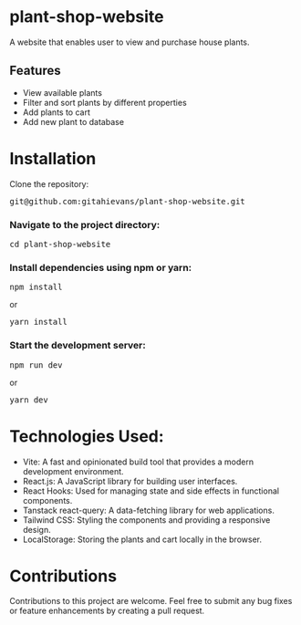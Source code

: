 # plant-shop-website
A website that enables user to view and purchase house plants.

## Features
- View available plants
- Filter and sort plants by different properties
- Add plants to cart
- Add new plant to database

# Installation
Clone the repository:
<pre>git@github.com:gitahievans/plant-shop-website.git</pre>

### Navigate to the project directory:
<pre>cd plant-shop-website</pre>

### Install dependencies using npm or yarn:
<pre>npm install</pre>
or
<pre>yarn install</pre>

### Start the development server:
<pre>npm run dev</pre>
or
<pre>yarn dev</pre>

# Technologies Used:
- Vite: A fast and opinionated build tool that provides a modern development environment.
- React.js: A JavaScript library for building user interfaces.
- React Hooks: Used for managing state and side effects in functional components.
- Tanstack react-query: A data-fetching library for web applications.
- Tailwind CSS: Styling the components and providing a responsive design.
- LocalStorage: Storing the plants and cart locally in the browser.

# Contributions
Contributions to this project are welcome. Feel free to submit any bug fixes or feature enhancements by creating a pull request.

